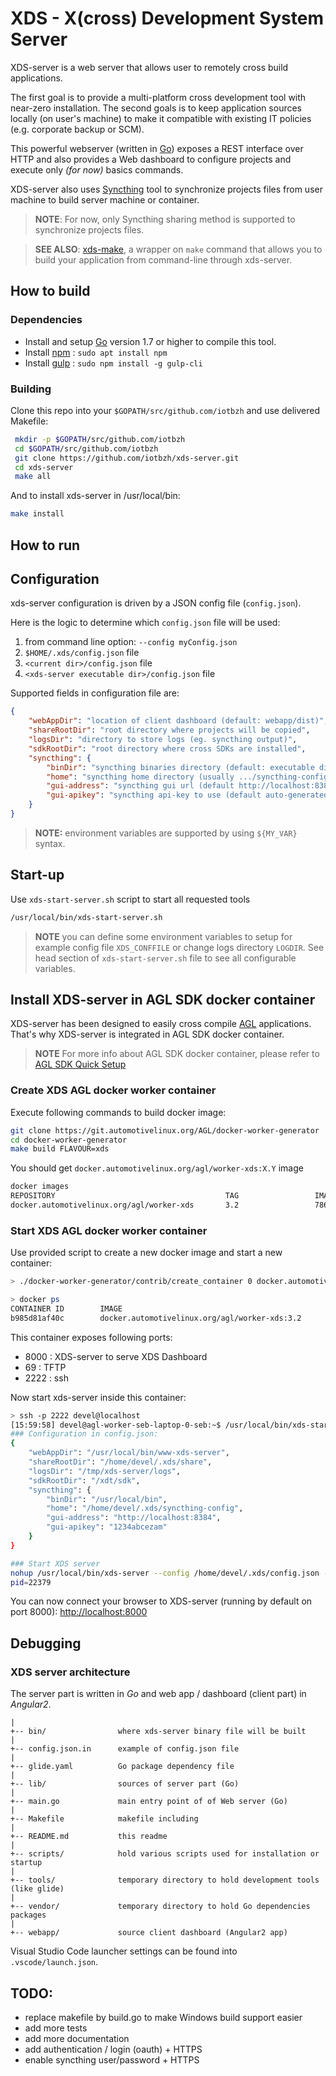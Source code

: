 # XDS - X(cross) Development System Server

XDS-server is a web server that allows user to remotely cross build applications.

The first goal is to provide a multi-platform cross development tool with
near-zero installation.
The second goals is to keep application sources locally (on user's machine) to
make it compatible with existing IT policies (e.g. corporate backup or SCM).

This powerful webserver (written in [Go](https://golang.org)) exposes a REST
interface over HTTP and also provides a Web dashboard to configure projects and execute only _(for now)_ basics commands.

XDS-server also uses [Syncthing](https://syncthing.net/) tool to synchronize
projects files from user machine to build server machine or container.

> **NOTE**: For now, only Syncthing sharing method is supported to synchronize
projects files.

> **SEE ALSO**: [xds-make](https://github.com/iotbzh/xds-make), a wrapper on `make`
command that allows you to build your application from command-line through
xds-server.


## How to build

### Dependencies

- Install and setup [Go](https://golang.org/doc/install) version 1.7 or
higher to compile this tool.
- Install [npm](https://www.npmjs.com/) : `sudo apt install npm`
- Install [gulp](http://gulpjs.com/) : `sudo npm install -g gulp-cli`


### Building

Clone this repo into your `$GOPATH/src/github.com/iotbzh` and use delivered Makefile:
```bash
 mkdir -p $GOPATH/src/github.com/iotbzh
 cd $GOPATH/src/github.com/iotbzh
 git clone https://github.com/iotbzh/xds-server.git
 cd xds-server
 make all
```

And to install xds-server in /usr/local/bin:
```bash
make install
```

## How to run

## Configuration

xds-server configuration is driven by a JSON config file (`config.json`).

Here is the logic to determine which `config.json` file will be used:
1. from command line option: `--config myConfig.json`
2. `$HOME/.xds/config.json` file
3. `<current dir>/config.json` file
4. `<xds-server executable dir>/config.json` file

Supported fields in configuration file are:
```json
{
    "webAppDir": "location of client dashboard (default: webapp/dist)",
    "shareRootDir": "root directory where projects will be copied",
    "logsDir": "directory to store logs (eg. syncthing output)",
    "sdkRootDir": "root directory where cross SDKs are installed",
    "syncthing": {
        "binDir": "syncthing binaries directory (default: executable directory)",
        "home": "syncthing home directory (usually .../syncthing-config)",
        "gui-address": "syncthing gui url (default http://localhost:8384)",
        "gui-apikey": "syncthing api-key to use (default auto-generated)"
    }
}
```

>**NOTE:** environment variables are supported by using `${MY_VAR}` syntax.

## Start-up

Use `xds-start-server.sh` script to start all requested tools
```bash
/usr/local/bin/xds-start-server.sh
```

>**NOTE** you can define some environment variables to setup for example
config file `XDS_CONFFILE` or change logs directory `LOGDIR`.
See head section of `xds-start-server.sh` file to see all configurable variables.

## Install XDS-server in AGL SDK docker container

XDS-server has been designed to easily cross compile
[AGL](https://www.automotivelinux.org/) applications. That's why XDS-server is
integrated in AGL SDK docker container.

>**NOTE** For more info about AGL SDK docker container, please refer to
[AGL SDK Quick Setup](http://docs.automotivelinux.org/docs/getting_started/en/dev/reference/setup-sdk-environment.html)

### Create XDS AGL docker worker container

Execute following commands to build docker image:
```bash
git clone https://git.automotivelinux.org/AGL/docker-worker-generator
cd docker-worker-generator
make build FLAVOUR=xds
```

You should get `docker.automotivelinux.org/agl/worker-xds:X.Y` image

```bash
docker images
REPOSITORY                                      TAG                 IMAGE ID            CREATED             SIZE
docker.automotivelinux.org/agl/worker-xds       3.2                 786d65b2792c        6 days ago          602MB
```

### Start XDS AGL docker worker container

Use provided script to create a new docker image and start a new container:
```bash
> ./docker-worker-generator/contrib/create_container 0 docker.automotivelinux.org/agl/worker-xds:3.2

> docker ps
CONTAINER ID        IMAGE                                               COMMAND                  CREATED              STATUS              PORTS                                                                                         NAMES
b985d81af40c        docker.automotivelinux.org/agl/worker-xds:3.2       "/usr/bin/wait_for..."   6 days ago           Up 4 hours          0.0.0.0:8000->8000/tcp, 0.0.0.0:69->69/udp, 0.0.0.0:10809->10809/tcp, 0.0.0.0:2222->22/tcp    agl-worker-seb-laptop-0-seb
```

This container exposes following ports:
  - 8000 : XDS-server to serve XDS Dashboard
  - 69   : TFTP
  - 2222 : ssh

Now start xds-server inside this container:
```bash
> ssh -p 2222 devel@localhost
[15:59:58] devel@agl-worker-seb-laptop-0-seb:~$ /usr/local/bin/xds-start-server.sh
### Configuration in config.json:
{
    "webAppDir": "/usr/local/bin/www-xds-server",
    "shareRootDir": "/home/devel/.xds/share",
    "logsDir": "/tmp/xds-server/logs",
    "sdkRootDir": "/xdt/sdk",
    "syncthing": {
        "binDir": "/usr/local/bin",
        "home": "/home/devel/.xds/syncthing-config",
        "gui-address": "http://localhost:8384",
        "gui-apikey": "1234abcezam"
    }
}

### Start XDS server
nohup /usr/local/bin/xds-server --config /home/devel/.xds/config.json -log warn > /tmp/xds-server/logs/xds-server.log 2>&1
pid=22379
```

You can now connect your browser to XDS-server (running by default on port 8000):
[http://localhost:8000](http://localhost:8000)


## Debugging

### XDS server architecture

The server part is written in *Go* and web app / dashboard (client part) in
*Angular2*.

```
|
+-- bin/                where xds-server binary file will be built
|
+-- config.json.in      example of config.json file
|
+-- glide.yaml          Go package dependency file
|
+-- lib/                sources of server part (Go)
|
+-- main.go             main entry point of of Web server (Go)
|
+-- Makefile            makefile including
|
+-- README.md           this readme
|
+-- scripts/            hold various scripts used for installation or startup
|
+-- tools/              temporary directory to hold development tools (like glide)
|
+-- vendor/             temporary directory to hold Go dependencies packages
|
+-- webapp/             source client dashboard (Angular2 app)
```

Visual Studio Code launcher settings can be found into `.vscode/launch.json`.


## TODO:
- replace makefile by build.go to make Windows build support easier
- add more tests
- add more documentation
- add authentication / login (oauth) + HTTPS
- enable syncthing user/password + HTTPS
